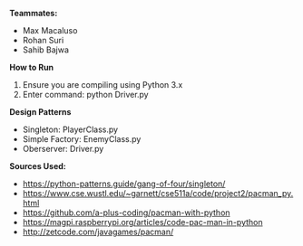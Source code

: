 **Teammates:**
* Max Macaluso
* Rohan Suri
* Sahib Bajwa

**How to Run**
1. Ensure you are compiling using Python 3.x
2. Enter command: python Driver.py

**Design Patterns**
* Singleton: PlayerClass.py
* Simple Factory: EnemyClass.py
* Oberserver: Driver.py

**Sources Used:**
* https://python-patterns.guide/gang-of-four/singleton/
* https://www.cse.wustl.edu/~garnett/cse511a/code/project2/pacman_py.html
* https://github.com/a-plus-coding/pacman-with-python
* https://magpi.raspberrypi.org/articles/code-pac-man-in-python
* http://zetcode.com/javagames/pacman/
